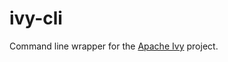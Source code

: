 ivy-cli
==============================

Command line wrapper for the [Apache Ivy](http://ant.apache.org/ivy/index.html) project.


